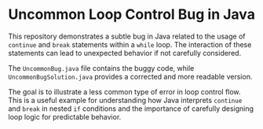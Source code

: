 # Uncommon Loop Control Bug in Java

This repository demonstrates a subtle bug in Java related to the usage of `continue` and `break` statements within a `while` loop.  The interaction of these statements can lead to unexpected behavior if not carefully considered.

The `UncommonBug.java` file contains the buggy code, while `UncommonBugSolution.java` provides a corrected and more readable version.

The goal is to illustrate a less common type of error in loop control flow. This is a useful example for understanding how Java interprets `continue` and `break` in nested `if` conditions and the importance of carefully designing loop logic for predictable behavior.
